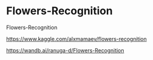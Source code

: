 # Flowers-Recognition
Flowers-Recognition

https://www.kaggle.com/alxmamaev/flowers-recognition


https://wandb.ai/ranuga-d/Flowers-Recognition
